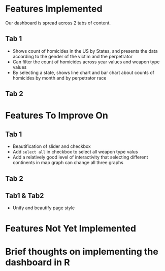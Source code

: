 # Features Implemented
Our dashboard is spread across 2 tabs of content.

## Tab 1
* Shows count of homicides in the US by States, and presents the data according to the gender of the victim and the perpetrator
* Can filter the count of homicides across year values and weapon type values
* By selecting a state, shows line chart and bar chart about counts of homicides by month and by perpetrator race

## Tab 2


# Features To Improve On

## Tab 1
* Beautification of slider and checkbox 
* Add `select all` in checkbox to select all weapon type valus 
* Add a relatively good level of interactivity that selecting different continents in map graph can change all three graphs


## Tab 2


## Tab1 & Tab2
* Unify and beautify page style

# Features Not Yet Implemented

#  Brief thoughts on implementing the dashboard in R
